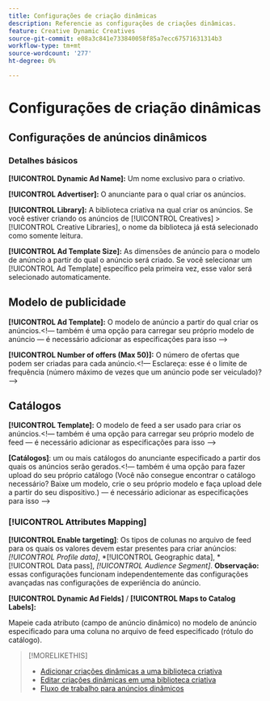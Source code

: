 ```yaml
---
title: Configurações de criação dinâmicas
description: Referencie as configurações de criações dinâmicas.
feature: Creative Dynamic Creatives
source-git-commit: e08a3c841e733840058f85a7ecc67571631314b3
workflow-type: tm+mt
source-wordcount: '277'
ht-degree: 0%

---
```


# Configurações de criação dinâmicas

<!-- add a description -->

<!-- This looks the same for me for either HTML5 type as of 9/24:

## Dynamic ad settings for static HTML5 ads {#dynamic-ad-settings-static-html5}

### Basic Details

**[!UICONTROL Advertiser]:** The advertiser for which to create the ads.

**[!UICONTROL Library]:** The creative library in which to create the ads.

**[!UICONTROL Dynamic Ad Name]:** A unique name for the creative.

**[!UICONTROL Ad Template Size]:** The ad dimensions for the ad template from which to create the ad. If you first select a specific [!UICONTROL Ad Template], then this value is automatically selected.

**[!UICONTROL Ad Template Type]:** The type of ad template from which to create the ad: *[!UICONTROL Static HTML5]* or *[!UICONTROL Dynamic HTML5]*.  If you first select a specific [!UICONTROL Ad Template], then this value is automatically selected.

**[!UICONTROL Ad Template]:** The ad template from which to create the ad.

**[!UICONTROL clickURL]:** A valid landing page URL to which users are redirected when they click the ad.

### [!UICONTROL Attributes Details]

-->

## Configurações de anúncios dinâmicos<!-- for dynamic HTML5 ads {#dynamic-ad-settings-dynamic-html5}-->

<!-- add a description -->

### Detalhes básicos

**[!UICONTROL Dynamic Ad Name]:** Um nome exclusivo para o criativo.

**[!UICONTROL Advertiser]:** O anunciante para o qual criar os anúncios.

**[!UICONTROL Library]:** A biblioteca criativa na qual criar os anúncios. Se você estiver criando os anúncios de [!UICONTROL Creatives] > [!UICONTROL Creative Libraries], o nome da biblioteca já está selecionado como somente leitura.

**[!UICONTROL Ad Template Size]:** As dimensões de anúncio para o modelo de anúncio a partir do qual o anúncio será criado. Se você selecionar um [!UICONTROL Ad Template] específico pela primeira vez, esse valor será selecionado automaticamente.

## Modelo de publicidade

**[!UICONTROL Ad Template]:** O modelo de anúncio a partir do qual criar os anúncios.&lt;!— também é uma opção para carregar seu próprio modelo de anúncio — é necessário adicionar as especificações para isso —>

**[!UICONTROL Number of offers (Max 50)]:** O número de ofertas que podem ser criadas para cada anúncio.&lt;!— Esclareça: esse é o limite de frequência (número máximo de vezes que um anúncio pode ser veiculado)? —>

## Catálogos

**[!UICONTROL Template]:** O modelo de feed a ser usado para criar os anúncios.&lt;!— também é uma opção para carregar seu próprio modelo de feed — é necessário adicionar as especificações para isso —>

**\[Catálogos\]**: um ou mais catálogos do anunciante especificado a partir dos quais os anúncios serão gerados.&lt;!— também é uma opção para fazer upload do seu próprio catálogo (Você não consegue encontrar o catálogo necessário? Baixe um modelo, crie o seu próprio modelo e faça upload dele a partir do seu dispositivo.) — é necessário adicionar as especificações para isso —>

### [!UICONTROL Attributes Mapping]

**[!UICONTROL Enable targeting]**: Os tipos de colunas no arquivo de feed para os quais os valores devem estar presentes para criar anúncios: *[!UICONTROL Profile data]*, *[!UICONTROL Geographic data], *[!UICONTROL Data pass], *[!UICONTROL Audience Segment]*.  **Observação:** essas configurações funcionam independentemente das configurações avançadas nas configurações de experiência do anúncio.<!-- Clarify what qualifies for each, and explain more -->

**[!UICONTROL Dynamic Ad Fields]** / **[!UICONTROL Maps to Catalog Labels]:**

Mapeie cada atributo (campo de anúncio dinâmico) no modelo de anúncio especificado para uma coluna no arquivo de feed especificado (rótulo do catálogo).

>[!MORELIKETHIS]
>
>* [Adicionar criações dinâmicas a uma biblioteca criativa](creative-add-dynamic.md)
>* [Editar criações dinâmicas em uma biblioteca criativa](creative-edit-dynamic.md)
>* [Fluxo de trabalho para anúncios dinâmicos](/help/creative/introduction/workflow-dynamic-ads.md)

